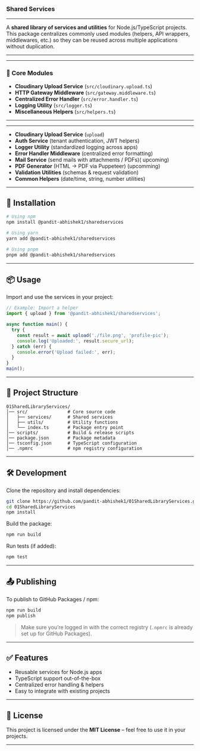 ### Shared Services

---
A **shared library of services and utilities** for Node.js/TypeScript projects. This package centralizes commonly used modules (helpers, API wrappers, middlewares, etc.) so they can be reused across multiple applications without duplication.

---
---
### 🔑 Core Modules

* **Cloudinary Upload Service** (`src/cloudinary.upload.ts`)
* **HTTP Gateway Middleware** (`src/gateway.middleware.ts`)
* **Centralized Error Handler** (`src/error.handler.ts`)
* **Logging Utility** (`src/logger.ts`)
* **Miscellaneous Helpers** (`src/helpers.ts`)
---

---

* **Cloudinary Upload Service** (`upload`)
* **Auth Service** (tenant authentication, JWT helpers)
* **Logger Utility** (standardized logging across apps)
* **Error Handler Middleware** (centralized error formatting)
* **Mail Service** (send mails with attachments / PDFs)( upcoming)
* **PDF Generator** (HTML → PDF via Puppeteer) (upcomming)
* **Validation Utilities** (schemas & request validation) 
* **Common Helpers** (date/time, string, number utilities)

---
## 🚀 Installation

```bash
# Using npm
npm install @pandit-abhishek1/sharedservices

# Using yarn
yarn add @pandit-abhishek1/sharedservices

# Using pnpm
pnpm add @pandit-abhishek1/sharedservices
```

---

## 📦 Usage

Import and use the services in your project:

```ts
// Example: Import a helper
import { upload } from '@pandit-abhishek1/sharedservices';

async function main() {
  try {
    const result = await upload('./file.png', 'profile-pic');
    console.log('Uploaded:', result.secure_url);
  } catch (err) {
    console.error('Upload failed:', err);
  }
}
main();
```

---

## 📂 Project Structure

```
01SharedLibraryServices/
│── src/               # Core source code
│   ├── services/      # Shared services
│   ├── utils/         # Utility functions
│   └── index.ts       # Package entry point
│── scripts/           # Build & release scripts
│── package.json       # Package metadata
│── tsconfig.json      # TypeScript configuration
│── .npmrc             # npm registry configuration
```

---

## 🛠 Development

Clone the repository and install dependencies:

```bash
git clone https://github.com/pandit-abhishek1/01SharedLibraryServices.git
cd 01SharedLibraryServices
npm install
```

Build the package:

```bash
npm run build
```

Run tests (if added):

```bash
npm test
```

---

## 📤 Publishing

To publish to GitHub Packages / npm:

```bash
npm run build
npm publish
```

> Make sure you’re logged in with the correct registry (`.npmrc` is already set up for GitHub Packages).

---

## ✅ Features

* Reusable services for Node.js apps
* TypeScript support out-of-the-box
* Centralized error handling & helpers
* Easy to integrate with existing projects

---

## 📜 License

This project is licensed under the **MIT License** – feel free to use it in your projects.

---

